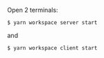 Open 2 terminals:

```
$ yarn workspace server start
```

and

```
$ yarn workspace client start
```
